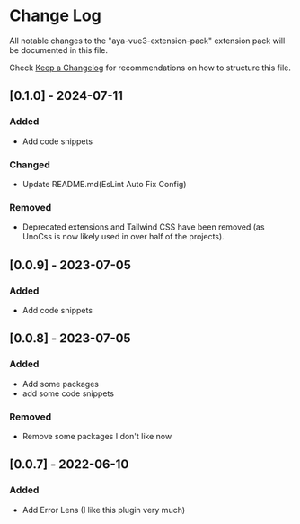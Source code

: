 # Change Log

All notable changes to the "aya-vue3-extension-pack" extension pack will be documented in this file.

Check [Keep a Changelog](http://keepachangelog.com/) for recommendations on how to structure this file.

## [0.1.0] - 2024-07-11

### Added

- Add code snippets

### Changed

- Update README.md(EsLint Auto Fix Config)

### Removed

- Deprecated extensions and Tailwind CSS have been removed (as UnoCss is now likely used in over half of the projects).

## [0.0.9] - 2023-07-05

### Added

- Add code snippets

## [0.0.8] - 2023-07-05

### Added

- Add some packages
- add some code snippets

### Removed

- Remove some packages I don't like now

## [0.0.7] - 2022-06-10

### Added

- Add Error Lens (I like this plugin very much)
